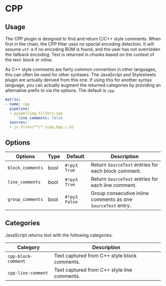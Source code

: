 # CPP

## Usage

The CPP plugin is designed to find and return C/C++ style comments. When first in the chain, the CPP filter uses no special encoding detection. It will assume `utf-8` if no encoding BOM is found, and the user has not overridden the fallback encoding. Text is returned in chunks based on the context of the text: block or inline.

As C++ style comments are fairly common convention in other languages, this can often be used for other syntaxes. The JavaScript and Stylesheets plugin are actually derived from this one. If using this for another syntax language, you can actually augment the returned categories by providing an alternative prefix to via the options.  The default is `cpp`.

```yaml
matrix:
- name: cpp
  pipeline:
  - pyspelling.filters.cpp
      line_comments: false
  sources:
  - js_files/**/*.{cpp,hpp,c,h}
```

## Options

Options          | Type     | Default       | Description
---------------- | -------- | ------------- | -----------
`block_comments` | bool     | `#!py3 True`  | Return `SourceText` entries for each block comment.
`line_comments`  | bool     | `#!py3 True`  | Return `SourceText` entries for each line comment.
`group_comments` | bool     | `#!py3 False` | Group consecutive inline comments as one `SourceText` entry.

## Categories

JavaScript returns text with the following categories.

Category            | Description
------------------- | -----------
`cpp-block-comment` | Text captured from C++ style block comments.
`cpp-line-comment`  | Text captured from C++ style line comments.
